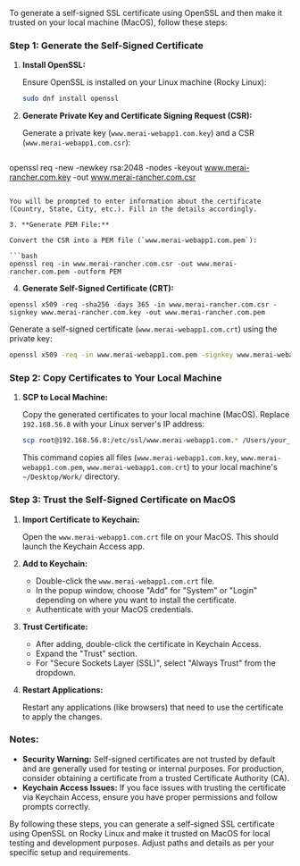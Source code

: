 To generate a self-signed SSL certificate using OpenSSL and then make it trusted on your local machine (MacOS), follow these steps:
### Step 1: Generate the Self-Signed Certificate

1. **Install OpenSSL:**

   Ensure OpenSSL is installed on your Linux machine (Rocky Linux):

   ```bash
   sudo dnf install openssl
   ```

2. **Generate Private Key and Certificate Signing Request (CSR):**

   Generate a private key (`www.merai-webapp1.com.key`) and a CSR (`www.merai-webapp1.com.csr`):

   ```bash
openssl req -new -newkey rsa:2048 -nodes -keyout www.merai-rancher.com.key -out www.merai-rancher.com.csr
   ```

   You will be prompted to enter information about the certificate (Country, State, City, etc.). Fill in the details accordingly.

3. **Generate PEM File:**

   Convert the CSR into a PEM file (`www.merai-webapp1.com.pem`):

   ```bash
openssl req -in www.merai-rancher.com.csr -out www.merai-rancher.com.pem -outform PEM
   ```

4. **Generate Self-Signed Certificate (CRT):**
```
openssl x509 -req -sha256 -days 365 -in www.merai-rancher.com.csr -signkey www.merai-rancher.com.key -out www.merai-rancher.com.pem
```

   Generate a self-signed certificate (`www.merai-webapp1.com.crt`) using the private key:

   ```bash
   openssl x509 -req -in www.merai-webapp1.com.pem -signkey www.merai-webapp1.com.key -out www.merai-webapp1.com.crt
   ```

### Step 2: Copy Certificates to Your Local Machine

1. **SCP to Local Machine:**

   Copy the generated certificates to your local machine (MacOS). Replace `192.168.56.8` with your Linux server's IP address:

   ```bash
   scp root@192.168.56.8:/etc/ssl/www.merai-webapp1.com.* /Users/your_username/Desktop/Work/
   ```

   This command copies all files (`www.merai-webapp1.com.key`, `www.merai-webapp1.com.pem`, `www.merai-webapp1.com.crt`) to your local machine's `~/Desktop/Work/` directory.

### Step 3: Trust the Self-Signed Certificate on MacOS

1. **Import Certificate to Keychain:**

   Open the `www.merai-webapp1.com.crt` file on your MacOS. This should launch the Keychain Access app.

2. **Add to Keychain:**

   - Double-click the `www.merai-webapp1.com.crt` file.
   - In the popup window, choose "Add" for "System" or "Login" depending on where you want to install the certificate.
   - Authenticate with your MacOS credentials.

3. **Trust Certificate:**

   - After adding, double-click the certificate in Keychain Access.
   - Expand the "Trust" section.
   - For "Secure Sockets Layer (SSL)", select "Always Trust" from the dropdown.

4. **Restart Applications:**

   Restart any applications (like browsers) that need to use the certificate to apply the changes.

### Notes:

- **Security Warning:** Self-signed certificates are not trusted by default and are generally used for testing or internal purposes. For production, consider obtaining a certificate from a trusted Certificate Authority (CA).
- **Keychain Access Issues:** If you face issues with trusting the certificate via Keychain Access, ensure you have proper permissions and follow prompts correctly.

By following these steps, you can generate a self-signed SSL certificate using OpenSSL on Rocky Linux and make it trusted on MacOS for local testing and development purposes. Adjust paths and details as per your specific setup and requirements.